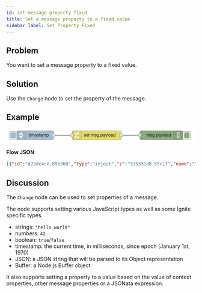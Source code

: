 ```yaml
---
id: set-message-property-fixed
title: Set a message property to a fixed value
sidebar_label: Set Property Fixed
---
```


## Problem

You want to set a message property to a fixed value.

## Solution

Use the <code class="node">Change</code> node to set the property of the message.

## Example

![](../assets/messages/set-message-property-fixed.png)

<b>Flow JSON</b>

```json
[{"id":"d72dc4ce.89b368","type":"inject","z":"535331d8.55c1f","name":"","topic":"","payload":"","payloadType":"date","repeat":"","crontab":"","once":false,"x":140,"y":80,"wires":[["78075f19.e0174"]]},{"id":"78075f19.e0174","type":"change","z":"535331d8.55c1f","name":"","rules":[{"t":"set","p":"payload","pt":"msg","to":"Hello World!","tot":"str"}],"action":"","property":"","from":"","to":"","reg":false,"x":340,"y":80,"wires":[["78dc7c25.b90d54"]]},{"id":"78dc7c25.b90d54","type":"debug","z":"535331d8.55c1f","name":"","active":true,"console":"false","complete":"false","x":550,"y":80,"wires":[]}]
```

## Discussion

The <code class="node">Change</code> node can be used to set properties of a message.

The node supports setting various JavaScript types as well as some Ignite specific types.

 - strings: `"hello world"`
 - numbers: `42`
 - boolean: `true`/`false`
 - timestamp: the current time, in milliseconds, since epoch (January 1st, 1970)
 - JSON: a JSON string that will be parsed to its Object representation
 - Buffer: a Node.js Buffer object

It also supports setting a property to a value based on the value of context properties,
other message properties or a JSONata expression.
